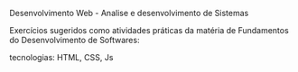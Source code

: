 Desenvolvimento Web - Analise e desenvolvimento de Sistemas

Exercícios sugeridos como atividades práticas da matéria de Fundamentos do Desenvolvimento de Softwares:

tecnologias: HTML, CSS, Js



